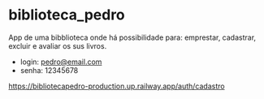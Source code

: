 # biblioteca_pedro

App de uma bibblioteca onde há possibilidade para: emprestar, cadastrar, excluir e avaliar os sus livros.

- login: pedro@email.com
- senha: 12345678

https://bibliotecapedro-production.up.railway.app/auth/cadastro


